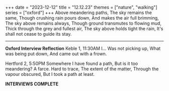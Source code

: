 +++
date = "2023-12-12"
title = "12.12.23"
themes = ["nature", "walking"]
series = ["oxford"]
+++
Above meandering paths,
The sky remains the same,
Though crushing rain pours down,
And makes the air full brimming,
The sky above remains always,
Though ground transmutes to flowing mud,
Thick through the grey and fullest air,
The sky above holds tight the rain,
It's shall not cease to guide its stay.

---

**Oxford Interview Reflection**
Keble 1, 11:30AM
I...
Was not picking up,
What was being put down,
And came out with a frown.

Hertford 2, 5:50PM
Somewhere I have found a path,
But is it too meandering?
A farce. Hard to trace,
The extent of the matter, 
Through the vapour obscured,
But I took a path at least.

**INTERVIEWS COMPLETE**
